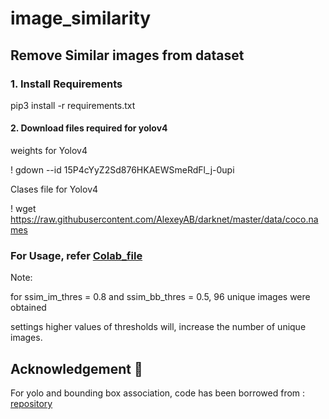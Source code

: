 # image_similarity

## Remove Similar images from dataset

### 1. Install Requirements
pip3 install -r requirements.txt

#### 2. Download files required for yolov4

weights for Yolov4 


! gdown --id 15P4cYyZ2Sd876HKAEWSmeRdFl_j-0upi 

Clases file for Yolov4


! wget https://raw.githubusercontent.com/AlexeyAB/darknet/master/data/coco.names

### For Usage, refer [Colab_file](demo.ipynb)

Note:

for ssim_im_thres = 0.8 and ssim_bb_thres = 0.5, 96 unique images were obtained

settings higher values of thresholds will, increase the number of unique images. 

## Acknowledgement :pray:
For yolo and bounding box association, code has been borrowed from : 
[repository](https://github.com/Jeremy26/visual_fusion_course/blob/main/Visual_Fusion_Late.ipynb)

